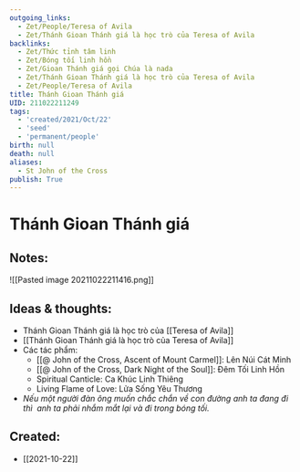 ```yaml
---
outgoing_links:
  - Zet/People/Teresa of Avila
  - Zet/Thánh Gioan Thánh giá là học trò của Teresa of Avila
backlinks:
  - Zet/Thức tỉnh tâm linh
  - Zet/Bóng tối linh hồn
  - Zet/Gioan Thánh giá gọi Chúa là nada
  - Zet/Thánh Gioan Thánh giá là học trò của Teresa of Avila
  - Zet/People/Teresa of Avila
title: Thánh Gioan Thánh giá
UID: 211022211249
tags:
  - 'created/2021/Oct/22'
  - 'seed'
  - 'permanent/people'
birth: null
death: null
aliases:
  - St John of the Cross
publish: True
---
```

# Thánh Gioan Thánh giá

## Notes:
![[Pasted image 20211022211416.png]]

## Ideas & thoughts:
- Thánh Gioan Thánh giá là học trò của [[Teresa of Avila]]
- [[Thánh Gioan Thánh giá là học trò của Teresa of Avila]]
- Các tác phẩm:
	- [[@ John of the Cross, Ascent of Mount Carmel]]: Lên Núi Cát Minh
	- [[@ John of the Cross, Dark Night of the Soul]]: Đêm Tối Linh Hồn
	- Spiritual Canticle: Ca Khúc Linh Thiêng
	- Living Flame of Love: Lửa Sống Yêu Thương
- _Nếu một người đàn ông muốn chắc chắn về con đường anh ta đang đi thì  anh ta phải nhắm mắt lại và đi trong bóng tối._
## Created:
- [[2021-10-22]]
